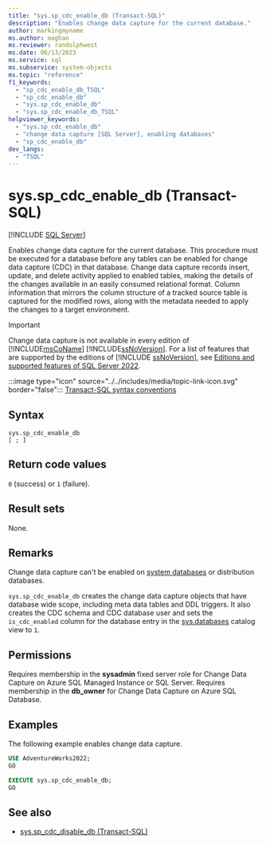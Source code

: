 ```yaml
---
title: "sys.sp_cdc_enable_db (Transact-SQL)"
description: "Enables change data capture for the current database."
author: markingmyname
ms.author: maghan
ms.reviewer: randolphwest
ms.date: 06/13/2023
ms.service: sql
ms.subservice: system-objects
ms.topic: "reference"
f1_keywords:
  - "sp_cdc_enable_db_TSQL"
  - "sp_cdc_enable_db"
  - "sys.sp_cdc_enable_db"
  - "sys.sp_cdc_enable_db_TSQL"
helpviewer_keywords:
  - "sys.sp_cdc_enable_db"
  - "change data capture [SQL Server], enabling databases"
  - "sp_cdc_enable_db"
dev_langs:
  - "TSQL"
---
```

# sys.sp_cdc_enable_db (Transact-SQL)

[!INCLUDE [SQL Server](../../includes/applies-to-version/sqlserver.md)]

Enables change data capture for the current database. This procedure must be executed for a database before any tables can be enabled for change data capture (CDC) in that database. Change data capture records insert, update, and delete activity applied to enabled tables, making the details of the changes available in an easily consumed relational format. Column information that mirrors the column structure of a tracked source table is captured for the modified rows, along with the metadata needed to apply the changes to a target environment.

> [!IMPORTANT]  
> Change data capture is not available in every edition of [!INCLUDE[msCoName](../../includes/msconame-md.md)] [!INCLUDE[ssNoVersion](../../includes/ssnoversion-md.md)]. For a list of features that are supported by the editions of [!INCLUDE [ssNoVersion](../../includes/ssnoversion-md.md)], see [Editions and supported features of SQL Server 2022](../../sql-server/editions-and-components-of-sql-server-2022.md).

:::image type="icon" source="../../includes/media/topic-link-icon.svg" border="false"::: [Transact-SQL syntax conventions](../../t-sql/language-elements/transact-sql-syntax-conventions-transact-sql.md)

## Syntax

```syntaxsql
sys.sp_cdc_enable_db
[ ; ]
```

## Return code values

`0` (success) or `1` (failure).

## Result sets

None.

## Remarks

Change data capture can't be enabled on [system databases](../databases/system-databases.md) or distribution databases.

`sys.sp_cdc_enable_db` creates the change data capture objects that have database wide scope, including meta data tables and DDL triggers. It also creates the CDC schema and CDC database user and sets the `is_cdc_enabled` column for the database entry in the [sys.databases](../system-catalog-views/sys-databases-transact-sql.md) catalog view to `1`.

## Permissions

Requires membership in the **sysadmin** fixed server role for Change Data Capture on Azure SQL Managed Instance or SQL Server. Requires membership in the **db_owner** for Change Data Capture on Azure SQL Database.

## Examples

The following example enables change data capture.

```sql
USE AdventureWorks2022;
GO

EXECUTE sys.sp_cdc_enable_db;
GO
```

## See also

- [sys.sp_cdc_disable_db (Transact-SQL)](sys-sp-cdc-disable-db-transact-sql.md)
